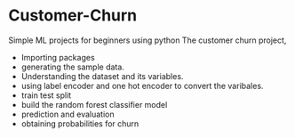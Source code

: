 # Customer-Churn
Simple ML projects for beginners using python
The customer churn project,

* Importing packages
* generating the sample data.
* Understanding the dataset and its variables.
* using label encoder and one hot encoder to convert the varibales.
* train test split
* build the random forest classifier model
* prediction and evaluation
* obtaining probabilities for churn 
